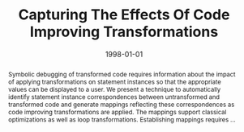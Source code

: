 ---
title: "Capturing The Effects Of Code Improving Transformations"
abstract: "Symbolic debugging of transformed code requires information about the impact of applying transformations on statement instances so that the appropriate values can be displayed to a user. We present a technique to automatically identify statement instance correspondences between untransformed and transformed code and generate mappings reflecting these correspondences as code improving transformations are applied. The mappings support classical optimizations as well as loop transformations. Establishing mappings requires …"
date: 1998-01-01
venue: "Proceedings of the 1998 International Conference on Parallel Architectures and Compilation Techniques, Paris, France, October 12-18, 1998"
paperurl: https://ieeexplore.ieee.org/abstract/document/727181/
authors: "Clara Jaramillo, Rajiv Gupta and Mary Lou Soffa"
awards: ""
---